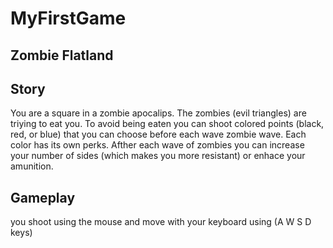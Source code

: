 # MyFirstGame 
## Zombie Flatland
## Story
You are a square in a zombie apocalips. The zombies (evil triangles) are triying to eat you.
To avoid being eaten you can shoot colored points (black, red, or blue) that you can choose before each wave zombie wave. Each color has its own perks.
Afther each wave of zombies you can increase your number of sides (which makes you more resistant) or enhace your amunition. 
## Gameplay
you shoot using the mouse and move with your keyboard using (A W S D keys)
